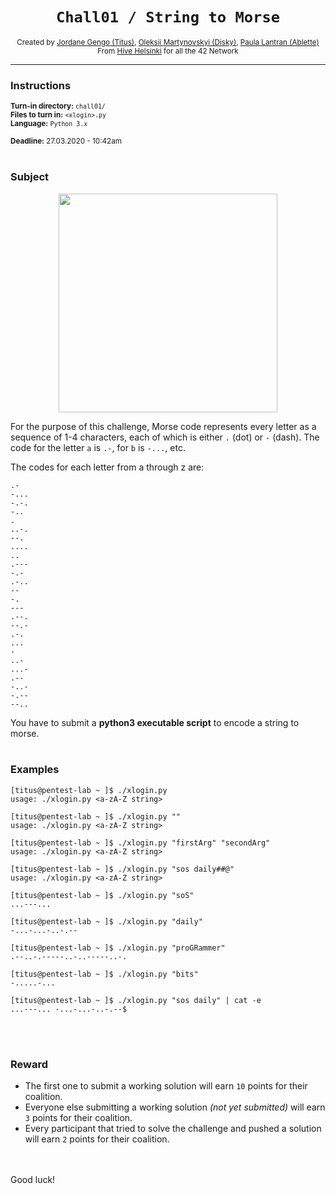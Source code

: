 <h1 align="center"><code>Chall01 / String to Morse</code></h1>

<div align="center">
  <sub>Created by <a href="https://github.com/jgengo">Jordane Gengo (Titus)</a>, <a href="">Oleksii Martynovskyi (Disky)</a>, <a href="">Paula Lantran (Ablette)</a></sub>
</div>
<div align="center">
  <sub>From <a href="https://hive.fi">Hive Helsinki</a> for all the 42 Network</sub>
</div>

---

### Instructions
<sub>**Turn-in directory:** `chall01/`</sub><br />
<sub>**Files to turn in:** `<xlogin>.py`</sub><br />
<sub>**Language:** `Python 3.x`</sub>

<sub>**Deadline:** 27.03.2020 - 10:42am</sub>
<br /><br />

### Subject

<p align="center">
  <img width="350" height="350" src="https://miro.medium.com/max/2326/0*ILDRyFYvSxy7Wmse.jpg">
</p>


For the purpose of this challenge, Morse code represents every letter as a sequence of 1-4 characters, each of which is either `.` (dot) or `-` (dash). The code for the letter `a` is `.-`, for `b` is `-...`, etc. 

The codes for each letter from a through z are:
```
.-
-... 
-.-. 
-.. 
. 
..-. 
--. 
.... 
.. 
.--- 
-.- 
.-.. 
-- 
-. 
--- 
.--. 
--.- 
.-. 
... 
- 
..- 
...- 
.-- 
-..- 
-.-- 
--..
```

You have to submit a **python3 executable script** to encode a string to morse.
<br /><br />
### Examples

```
[titus@pentest-lab ~ ]$ ./xlogin.py
usage: ./xlogin.py <a-zA-Z string>
```
```
[titus@pentest-lab ~ ]$ ./xlogin.py ""
usage: ./xlogin.py <a-zA-Z string>
```
```
[titus@pentest-lab ~ ]$ ./xlogin.py "firstArg" "secondArg"
usage: ./xlogin.py <a-zA-Z string>
```
```
[titus@pentest-lab ~ ]$ ./xlogin.py "sos daily##@"
usage: ./xlogin.py <a-zA-Z string>
```
```
[titus@pentest-lab ~ ]$ ./xlogin.py "soS"
...---...
```
```
[titus@pentest-lab ~ ]$ ./xlogin.py "daily"
-...-...-..-.--
```
```
[titus@pentest-lab ~ ]$ ./xlogin.py "proGRammer"
.--..-.-----..-..-----..-.
```
```
[titus@pentest-lab ~ ]$ ./xlogin.py "bits"
-.....-...
```
```
[titus@pentest-lab ~ ]$ ./xlogin.py "sos daily" | cat -e
...---... -...-...-..-.--$
```
<br /><br />
### Reward

 - The first one to submit a working solution will earn `10` points for their coalition.
 - Everyone else submitting a working solution *(not yet submitted)* will earn `3` points for their coalition.
 - Every participant that tried to solve the challenge and pushed a solution will earn `2` points for their coalition.
 
<br /><br />
Good luck!
